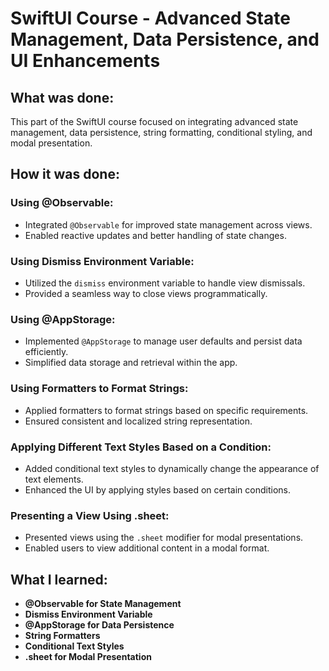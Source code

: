 # SwiftUI Course - Advanced State Management, Data Persistence, and UI Enhancements

## What was done:
This part of the SwiftUI course focused on integrating advanced state management, data persistence, string formatting, conditional styling, and modal presentation.

## How it was done:
### Using @Observable:
- Integrated `@Observable` for improved state management across views.
- Enabled reactive updates and better handling of state changes.

### Using Dismiss Environment Variable:
- Utilized the `dismiss` environment variable to handle view dismissals.
- Provided a seamless way to close views programmatically.

### Using @AppStorage:
- Implemented `@AppStorage` to manage user defaults and persist data efficiently.
- Simplified data storage and retrieval within the app.

### Using Formatters to Format Strings:
- Applied formatters to format strings based on specific requirements.
- Ensured consistent and localized string representation.

### Applying Different Text Styles Based on a Condition:
- Added conditional text styles to dynamically change the appearance of text elements.
- Enhanced the UI by applying styles based on certain conditions.

### Presenting a View Using .sheet:
- Presented views using the `.sheet` modifier for modal presentations.
- Enabled users to view additional content in a modal format.

## What I learned:
- **@Observable for State Management**
- **Dismiss Environment Variable**
- **@AppStorage for Data Persistence**
- **String Formatters**
- **Conditional Text Styles**
- **.sheet for Modal Presentation**
